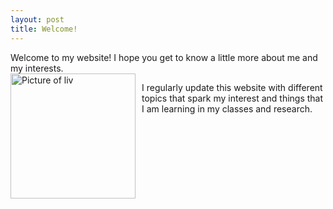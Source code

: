 ```yaml
---
layout: post
title: Welcome!
---
```

Welcome to my website! I hope you get to know a little more about me and my interests.  
<img src="{{site.baseurl}}/images/head.JPG" alt="Picture of liv" width="200" 
style="float: left; margin-top: 0px; margin-right: 10px" /> 











I regularly update this website with different topics that spark my interest and things that I am learning in my classes and research. 
